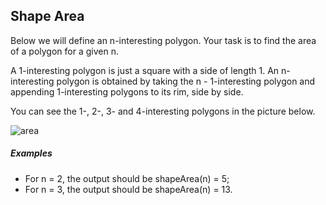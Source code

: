 Shape Area
-----

Below we will define an n-interesting polygon. Your task is to find the area of a polygon for a given n.

A 1-interesting polygon is just a square with a side of length 1. An n-interesting polygon is obtained by taking the n - 1-interesting polygon and appending 1-interesting polygons to its rim, side by side. 

You can see the 1-, 2-, 3- and 4-interesting polygons in the picture below.

![area](https://github.com/terrythompson/code-fights/blob/master/shape-area/area.png)

##### Examples

* For n = 2, the output should be
shapeArea(n) = 5;
* For n = 3, the output should be
shapeArea(n) = 13.
